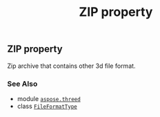 ﻿---
title: ZIP property
second_title: Aspose.3D for Python via .NET API References
description: 
type: docs
weight: 270
url: /python-net/aspose.threed/fileformattype/zip/
is_root: false
---

## ZIP property


Zip archive that contains other 3d file format.

### See Also
* module [`aspose.threed`](../../)
* class [`FileFormatType`](/3d/python-net/aspose.threed/fileformattype)
